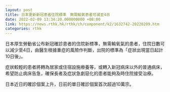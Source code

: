 ```yaml
---
layout: post
title: 日本更新新冠患者住院標準　無需輸氧患者可減至4日
date: 2022-02-09 13:34:20.000000000 +08:00
link: https://news.rthk.hk/rthk/ch/component/k2/1632742-20220209.htm
categories: rthk
---
```


日本厚生勞動省公布新冠確診患者的住院新標準，無需輸氧氣的患者，住院日數可以減少至4日，由醫生根據重症的風險作判斷，出院的標準為「症狀出現當日起計10日後」。

症狀較輕的患者將轉為居家或住宿設施療養等，或轉入新冠病床以外的普通病床，希望防止病床告急，確保長者及症狀急劇惡化的患者能夠及時住院接受治療。

日本近日的確診個案上升，日前的單日確診個案首次超過10萬宗。
